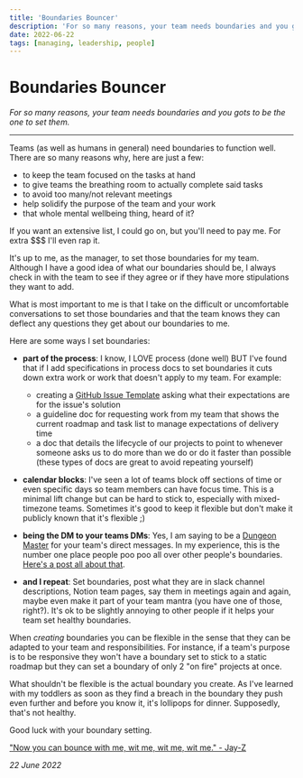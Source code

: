 ```yaml
---
title: 'Boundaries Bouncer'
description: 'For so many reasons, your team needs boundaries and you gots to be the bouncer.'
date: 2022-06-22
tags: [managing, leadership, people]
---
```


# Boundaries Bouncer

_For so many reasons, your team needs boundaries and you gots to be the one to set them._

---

Teams (as well as humans in general) need boundaries to function well. There are so many reasons why, here are just a few:

- to keep the team focused on the tasks at hand
- to give teams the breathing room to actually complete said tasks
- to avoid too many/not relevant meetings
- help solidify the purpose of the team and your work
- that whole mental wellbeing thing, heard of it?

If you want an extensive list, I could go on, but you'll need to pay me. For extra $$$ I'll even rap it.

It's up to me, as the manager, to set those boundaries for my team. Although I have a good idea of what our boundaries should be, I always check in with the team to see if they agree or if they have more stipulations they want to add.

What is most important to me is that I take on the difficult or uncomfortable conversations to set those boundaries and that the team knows they can deflect any questions they get about our boundaries to me.

Here are some ways I set boundaries:

- **part of the process**: I know, I LOVE process (done well) BUT I've found that if I add specifications in process docs to set boundaries it cuts down extra work or work that doesn't apply to my team. For example:

  - creating a [GitHub Issue Template](https://docs.github.com/en/communities/using-templates-to-encourage-useful-issues-and-pull-requests/configuring-issue-templates-for-your-repository) asking what their expectations are for the issue's solution
  - a guideline doc for requesting work from my team that shows the current roadmap and task list to manage expectations of delivery time
  - a doc that details the lifecycle of our projects to point to whenever someone asks us to do more than we do or do it faster than possible (these types of docs are great to avoid repeating yourself)

- **calendar blocks**: I've seen a lot of teams block off sections of time or even specific days so team members can have focus time. This is a minimal lift change but can be hard to stick to, especially with mixed-timezone teams. Sometimes it's good to keep it flexible but don't make it publicly known that it's flexible ;)

- **being the DM to your teams DMs**: Yes, I am saying to be a [Dungeon Master](https://en.wikipedia.org/wiki/Dungeon_Master) for your team's direct messages. In my experience, this is the number one place people poo poo all over other people's boundaries. [Here's a post all about that](/damn-dms).

- **and I repeat**: Set boundaries, post what they are in slack channel descriptions, Notion team pages, say them in meetings again and again, maybe even make it part of your team mantra (you have one of those, right?). It's ok to be slightly annoying to other people if it helps your team set healthy boundaries.

When _creating_ boundaries you can be flexible in the sense that they can be adapted to your team and responsibilities. For instance, if a team's purpose is to be responsive they won't have a boundary set to stick to a static roadmap but they can set a boundary of only 2 "on fire" projects at once.

What shouldn't be flexible is the actual boundary you create. As I've learned with my toddlers as soon as they find a breach in the boundary they push even further and before you know it, it's lollipops for dinner. Supposedly, that's not healthy.

Good luck with your boundary setting.

["Now you can bounce with me, wit me, wit me, wit me." - Jay-Z](https://youtu.be/gH8Ps8jeTrU?t=245)

_22 June 2022_
